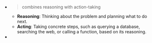 - > combines reasoning with action-taking
	- **Reasoning**: Thinking about the problem and planning what to do next.
	- **Acting**: Taking concrete steps, such as querying a database, searching the web, or calling a function, based on its reasoning.
-